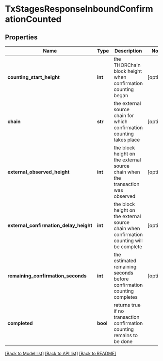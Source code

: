# TxStagesResponseInboundConfirmationCounted

## Properties
Name | Type | Description | Notes
------------ | ------------- | ------------- | -------------
**counting_start_height** | **int** | the THORChain block height when confirmation counting began | [optional] 
**chain** | **str** | the external source chain for which confirmation counting takes place | [optional] 
**external_observed_height** | **int** | the block height on the external source chain when the transaction was observed | [optional] 
**external_confirmation_delay_height** | **int** | the block height on the external source chain when confirmation counting will be complete | [optional] 
**remaining_confirmation_seconds** | **int** | the estimated remaining seconds before confirmation counting completes | [optional] 
**completed** | **bool** | returns true if no transaction confirmation counting remains to be done | 

[[Back to Model list]](../README.md#documentation-for-models) [[Back to API list]](../README.md#documentation-for-api-endpoints) [[Back to README]](../README.md)


